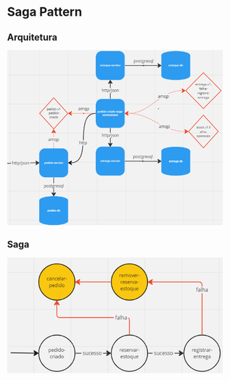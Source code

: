 # Saga Pattern

## Arquitetura

![Diagram](images/diagram.png)

## Saga

![Diagram](images/saga.png)
